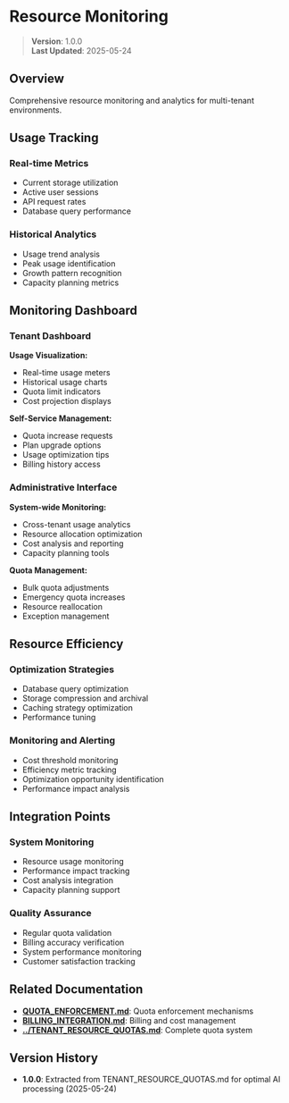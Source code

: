 
# Resource Monitoring

> **Version**: 1.0.0  
> **Last Updated**: 2025-05-24

## Overview

Comprehensive resource monitoring and analytics for multi-tenant environments.

## Usage Tracking

### Real-time Metrics
- Current storage utilization
- Active user sessions
- API request rates
- Database query performance

### Historical Analytics
- Usage trend analysis
- Peak usage identification
- Growth pattern recognition
- Capacity planning metrics

## Monitoring Dashboard

### Tenant Dashboard

**Usage Visualization:**
- Real-time usage meters
- Historical usage charts
- Quota limit indicators
- Cost projection displays

**Self-Service Management:**
- Quota increase requests
- Plan upgrade options
- Usage optimization tips
- Billing history access

### Administrative Interface

**System-wide Monitoring:**
- Cross-tenant usage analytics
- Resource allocation optimization
- Cost analysis and reporting
- Capacity planning tools

**Quota Management:**
- Bulk quota adjustments
- Emergency quota increases
- Resource reallocation
- Exception management

## Resource Efficiency

### Optimization Strategies
- Database query optimization
- Storage compression and archival
- Caching strategy optimization
- Performance tuning

### Monitoring and Alerting
- Cost threshold monitoring
- Efficiency metric tracking
- Optimization opportunity identification
- Performance impact analysis

## Integration Points

### System Monitoring
- Resource usage monitoring
- Performance impact tracking
- Cost analysis integration
- Capacity planning support

### Quality Assurance
- Regular quota validation
- Billing accuracy verification
- System performance monitoring
- Customer satisfaction tracking

## Related Documentation

- **[QUOTA_ENFORCEMENT.md](QUOTA_ENFORCEMENT.md)**: Quota enforcement mechanisms
- **[BILLING_INTEGRATION.md](BILLING_INTEGRATION.md)**: Billing and cost management
- **[../TENANT_RESOURCE_QUOTAS.md](../TENANT_RESOURCE_QUOTAS.md)**: Complete quota system

## Version History

- **1.0.0**: Extracted from TENANT_RESOURCE_QUOTAS.md for optimal AI processing (2025-05-24)

